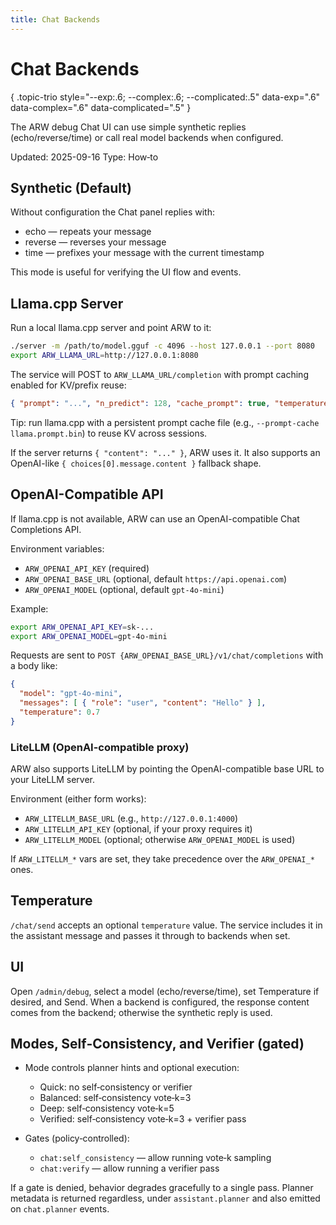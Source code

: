 ```yaml
---
title: Chat Backends
---
```


# Chat Backends
{ .topic-trio style="--exp:.6; --complex:.6; --complicated:.5" data-exp=".6" data-complex=".6" data-complicated=".5" }

The ARW debug Chat UI can use simple synthetic replies (echo/reverse/time) or call real model backends when configured.

Updated: 2025-09-16
Type: How‑to

## Synthetic (Default)

Without configuration the Chat panel replies with:
- echo — repeats your message
- reverse — reverses your message
- time — prefixes your message with the current timestamp

This mode is useful for verifying the UI flow and events.

## Llama.cpp Server

Run a local llama.cpp server and point ARW to it:

```bash
./server -m /path/to/model.gguf -c 4096 --host 127.0.0.1 --port 8080
export ARW_LLAMA_URL=http://127.0.0.1:8080
```

The service will POST to `ARW_LLAMA_URL/completion` with prompt caching enabled for KV/prefix reuse:

```json
{ "prompt": "...", "n_predict": 128, "cache_prompt": true, "temperature": 0.7 }
```

Tip: run llama.cpp with a persistent prompt cache file (e.g., `--prompt-cache llama.prompt.bin`) to reuse KV across sessions.

If the server returns `{ "content": "..." }`, ARW uses it. It also supports an OpenAI-like `{ choices[0].message.content }` fallback shape.

## OpenAI-Compatible API

If llama.cpp is not available, ARW can use an OpenAI-compatible Chat Completions API.

Environment variables:

- `ARW_OPENAI_API_KEY` (required)
- `ARW_OPENAI_BASE_URL` (optional, default `https://api.openai.com`)
- `ARW_OPENAI_MODEL` (optional, default `gpt-4o-mini`)

Example:

```bash
export ARW_OPENAI_API_KEY=sk-...
export ARW_OPENAI_MODEL=gpt-4o-mini
```

Requests are sent to `POST {ARW_OPENAI_BASE_URL}/v1/chat/completions` with a body like:

```json
{
  "model": "gpt-4o-mini",
  "messages": [ { "role": "user", "content": "Hello" } ],
  "temperature": 0.7
}
```

### LiteLLM (OpenAI-compatible proxy)

ARW also supports LiteLLM by pointing the OpenAI-compatible base URL to your LiteLLM server.

Environment (either form works):

- `ARW_LITELLM_BASE_URL` (e.g., `http://127.0.0.1:4000`)
- `ARW_LITELLM_API_KEY` (optional, if your proxy requires it)
- `ARW_LITELLM_MODEL` (optional; otherwise `ARW_OPENAI_MODEL` is used)

If `ARW_LITELLM_*` vars are set, they take precedence over the `ARW_OPENAI_*` ones.

## Temperature

`/chat/send` accepts an optional `temperature` value. The service includes it in the assistant message and passes it through to backends when set.

## UI

Open `/admin/debug`, select a model (echo/reverse/time), set Temperature if desired, and Send. When a backend is configured, the response content comes from the backend; otherwise the synthetic reply is used.
## Modes, Self‑Consistency, and Verifier (gated)

- Mode controls planner hints and optional execution:
  - Quick: no self‑consistency or verifier
  - Balanced: self‑consistency vote‑k=3
  - Deep: self‑consistency vote‑k=5
  - Verified: self‑consistency vote‑k=3 + verifier pass

- Gates (policy‑controlled):
  - `chat:self_consistency` — allow running vote‑k sampling
  - `chat:verify` — allow running a verifier pass

If a gate is denied, behavior degrades gracefully to a single pass. Planner metadata is returned regardless, under `assistant.planner` and also emitted on `chat.planner` events.
